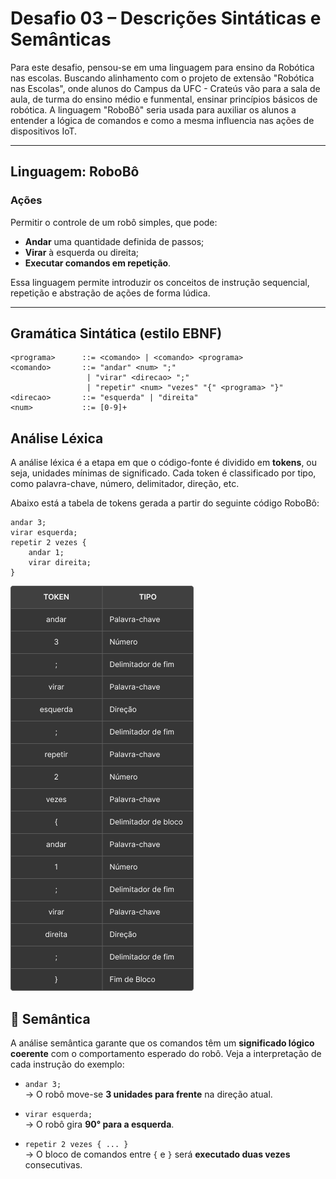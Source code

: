 
# Desafio 03 – Descrições Sintáticas e Semânticas

Para este desafio, pensou-se em uma linguagem para ensino da Robótica nas escolas. Buscando alinhamento com o projeto de extensão "Robótica nas Escolas", onde alunos do Campus da UFC - Crateús vão para a sala de aula, de turma do ensino médio e funmental, ensinar princípios básicos de robótica. A linguagem "RoboBô" seria usada para auxiliar os alunos a entender a lógica de comandos e como a mesma influencia nas ações de dispositivos IoT.

---

## Linguagem: RoboBô

### Ações
Permitir o controle de um robô simples, que pode:
- **Andar** uma quantidade definida de passos;
- **Virar** à esquerda ou direita;
- **Executar comandos em repetição**.

Essa linguagem permite introduzir os conceitos de instrução sequencial, repetição e abstração de ações de forma lúdica.

---

## Gramática Sintática (estilo EBNF)

```ebnf
<programa>      ::= <comando> | <comando> <programa>
<comando>       ::= "andar" <num> ";"
                 | "virar" <direcao> ";"
                 | "repetir" <num> "vezes" "{" <programa> "}"
<direcao>       ::= "esquerda" | "direita"
<num>           ::= [0-9]+
```
## Análise Léxica

A análise léxica é a etapa em que o código-fonte é dividido em **tokens**, ou seja, unidades mínimas de significado. Cada token é classificado por tipo, como palavra-chave, número, delimitador, direção, etc.

Abaixo está a tabela de tokens gerada a partir do seguinte código RoboBô:

```plaintext
andar 3;
virar esquerda;
repetir 2 vezes {
    andar 1;
    virar direita;
}
```
![tabela-analise-sintatica](Table1.png)

## 📘 Semântica

A análise semântica garante que os comandos têm um **significado lógico coerente** com o comportamento esperado do robô. Veja a interpretação de cada instrução do exemplo:

- `andar 3;`  
  → O robô move-se **3 unidades para frente** na direção atual.

- `virar esquerda;`  
  → O robô gira **90° para a esquerda**.

- `repetir 2 vezes { ... }`  
  → O bloco de comandos entre `{` e `}` será **executado duas vezes** consecutivas.
